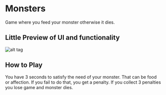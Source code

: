 # Monsters
Game where you feed your monster otherwise it dies.

## Little Preview of UI and functionality
![alt tag](http://d.pr/i/WB4w/4Dksmeeq+)

## How to Play
You have 3 seconds to satisfy the need of your monster. That can be food or affection. If you fail to do that, you get a penalty. If you collect 3 penalties you lose game and monster dies.
